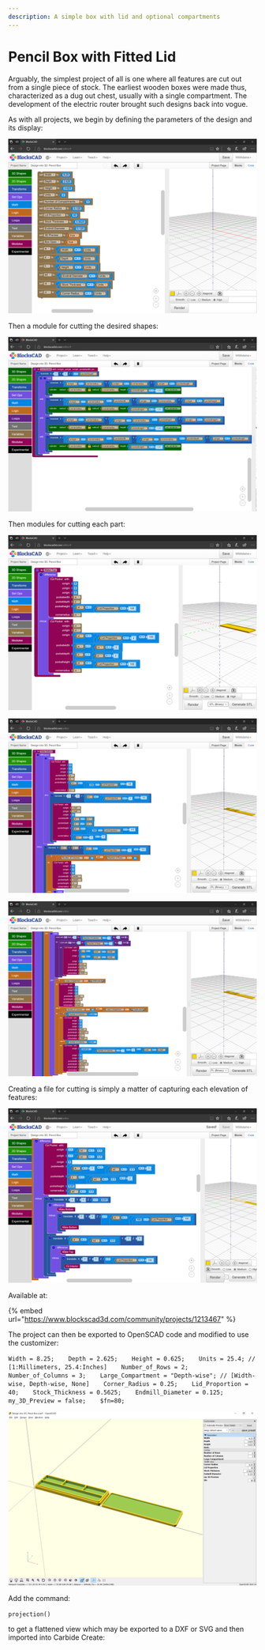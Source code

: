 ```yaml
---
description: A simple box with lid and optional compartments
---
```


# Pencil Box with Fitted Lid

Arguably, the simplest project of all is one where all features are cut out from a single piece of stock. The earliest wooden boxes were made thus, characterized as a dug out chest, usually with a single compartment. The development of the electric router brought such designs back into vogue.

As with all projects, we begin by defining the parameters of the design and its display:

![Pencil Box Parameters](.gitbook/assets/image%20%2877%29.png)

Then a module for cutting the desired shapes:

![Pencil Box module for cutting pockets at specified depth and location](.gitbook/assets/image%20%2876%29.png)

Then modules for cutting each part:

![Pencil Box top module](.gitbook/assets/image%20%2880%29.png)

![Pencil Box bottom module setup](.gitbook/assets/image%20%2883%29.png)

![Pencil Box bottom module loop](.gitbook/assets/image%20%2884%29.png)

Creating a file for cutting is simply a matter of capturing each elevation of features:

![](.gitbook/assets/image%20%2882%29.png)

Available at:

{% embed url="https://www.blockscad3d.com/community/projects/1213467" %}

The project can then be exported to OpenSCAD code and modified to use the customizer:

`Width = 8.25;   
Depth = 2.625;   
Height = 0.625;   
Units = 25.4; // [1:Millimeters, 25.4:Inches]   
Number_of_Rows = 2;   
Number_of_Columns = 3;   
Large_Compartment = "Depth-wise"; // [Width-wise, Depth-wise, None]   
Corner_Radius = 0.25;   
Lid_Proportion = 40;   
Stock_Thickness = 0.5625;   
Endmill_Diameter = 0.125;   
my_3D_Preview = false;   
$fn=80;`

![Pencil Box in OpenSCAD with customization](.gitbook/assets/image%20%2881%29.png)

Add the command:

`projection()`

to get a flattened view which may be exported to a DXF or SVG and then imported into Carbide Create:





